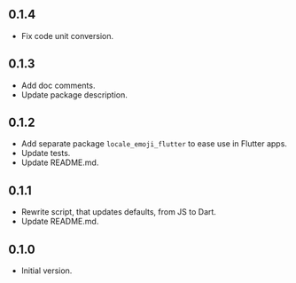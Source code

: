 ## 0.1.4

* Fix code unit conversion.

## 0.1.3

* Add doc comments.
* Update package description.

## 0.1.2

* Add separate package `locale_emoji_flutter` to ease use in Flutter apps.
* Update tests.
* Update README.md.

## 0.1.1

* Rewrite script, that updates defaults, from JS to Dart.
* Update README.md.

## 0.1.0

* Initial version.
